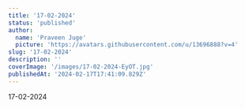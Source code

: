 ```yaml
---
title: '17-02-2024'
status: 'published'
author:
  name: 'Praveen Juge'
  picture: 'https://avatars.githubusercontent.com/u/13696888?v=4'
slug: '17-02-2024'
description: ''
coverImage: '/images/17-02-2024-EyOT.jpg'
publishedAt: '2024-02-17T17:41:09.829Z'
---
```


17-02-2024